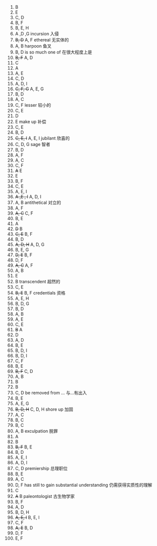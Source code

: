 1. B
2. E
3. C, D
4. B, F
5. B, E, H
6. A ,D ,G
   incursion 入侵
7. ~~B, D~~ A, F
   ethereal 无实体的
8. A, B
   harpoon 鱼叉
9. B, D
   is so much one of
   在很大程度上是
10. ~~B, F~~ A, D
11. C
12. A
13. A, E
14. C, D
15. A, D, I
16. ~~C, F, G~~ A, E, G
17. B, D
18. A, C
19. C, F
    lesser 较小的
20. C, E
21. D
22. E
    make up 补偿
23. C, E
24. B, D
25. ~~C, E, I~~ A, E, I
    jubilant 欣喜的
26. C, D, G
    sage 智者
27. B, D
28. A, F
29. A, C
30. C, F
31. ~~A~~ E
32. E
33. B, F
34. C, E
35. A, E, I
36. ~~A ,E , I~~ A, D, I
37. A, B
    antithetical 对立的
38. A, F
39. ~~A, C~~ C, F
40. B, E
41. A
42. ~~D~~ B
43. ~~C, E~~ B, F
44. B, D
45. ~~A, D, H~~ A, D, G
46. B, E, G
47. ~~D, E~~ B, F
48. D, F
49. ~~A, C~~ A, F
50. A, B
51. E
52. B
	transcendent 超然的
53. C, E
54. ~~B, E~~ B, F
    credentials 资格
55. A, E, H
56. B, D, G
57. B, D
58. A, B
59. A, E
60. C, E
61. ~~B~~ A
62. D
63. A, D
64. B, E
65. B, D, I
66. B, D, I
67. C, F
68. B, E
69. ~~B, F~~ C, D
70. A, B
71. B
72. B
73. C, D
    be removed from ... 与...有出入
74. B, E
75. A, E, G
76. ~~B, D, H~~ C, D, H
    shore up 加固
77. A, C
78. B, C
79. B, C
80. A, B
    exculpation 脱罪
81. A
82. B
83. ~~B, F~~ B, E
84. B, D
85. A, E, I
86. A, D, I
87. C, D
    premiership 总理职位
88. B, E
89. A, C
90. D, F
    has still to gain substantial understanding
    仍需获得实质性的理解
91. C
92. ~~A~~ B
    paleontologist 古生物学家
93. B, F
94. A, D
95. B, D, H
96. ~~A, E, I~~ B, E, I
97. C, F
98. ~~A, E~~ B, D
99. D, F
100. E, F